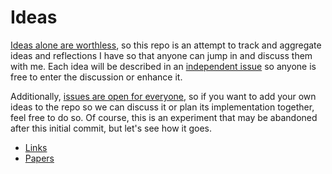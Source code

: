 # Ideas

[Ideas alone are worthless](https://adlrocha.substack.com/p/adlrocha-ideas-are-worthless), so this repo is an attempt to track and aggregate ideas and reflections I have so that anyone can jump in and discuss them with me. Each idea will be described in an [independent issue](https://github.com/adlrocha/ideas/issues) so anyone is free to enter the discussion or enhance it. 

Additionally, [issues are open for everyone](https://github.com/adlrocha/ideas/issues), so if you want to add your own ideas to the repo so we can discuss it or plan its implementation together, feel free to do so. Of course, this is an experiment that may be abandoned after this initial commit, but let's see how it goes.

* [Links](./links.md)
* [Papers](./papers.md)
